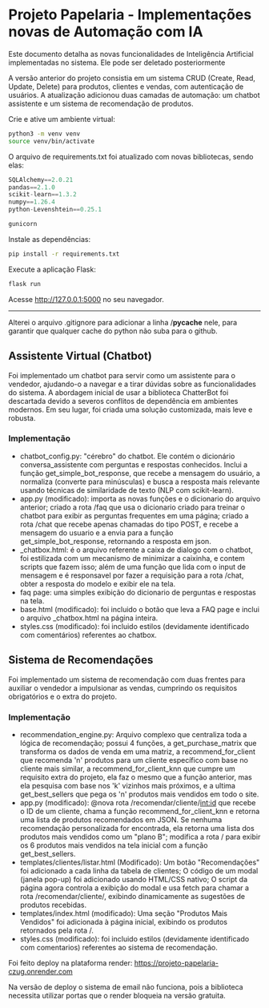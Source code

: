 # Projeto Papelaria - Implementações novas de Automação com IA

Este documento detalha as novas funcionalidades de Inteligência Artificial implementadas no sistema. Ele pode ser deletado posteriormente

A versão anterior do projeto consistia em um sistema CRUD (Create, Read, Update, Delete) para produtos, clientes e vendas, com autenticação de usuários. A atualização adicionou duas camadas de automação: um chatbot assistente e um sistema de recomendação de produtos.

Crie e ative um ambiente virtual:

```bash
python3 -m venv venv
source venv/bin/activate
```

O arquivo de requirements.txt foi atualizado com novas bibliotecas, sendo elas:

```ts
SQLAlchemy==2.0.21
pandas==2.1.0
scikit-learn==1.3.2
numpy==1.26.4
python-Levenshtein==0.25.1

gunicorn
```

Instale as dependências:

```Bash
pip install -r requirements.txt
```

Execute a aplicação Flask:

```Bash
flask run
```

Acesse http://127.0.0.1:5000 no seu navegador.

---

Alterei o arquivo .gitignore para adicionar a linha /**pycache** nele, para garantir que qualquer cache do python não suba para o github.

## Assistente Virtual (Chatbot)

Foi implementado um chatbot para servir como um assistente para o vendedor, ajudando-o a navegar e a tirar dúvidas sobre as funcionalidades do sistema. A abordagem inicial de usar a biblioteca ChatterBot foi descartada devido a severos conflitos de dependência em ambientes modernos. Em seu lugar, foi criada uma solução customizada, mais leve e robusta.

### Implementação

- chatbot_config.py: "cérebro" do chatbot. Ele contém o dicionário conversa_assistente com perguntas e respostas conhecidos. Inclui a função get_simple_bot_response, que recebe a mensagem do usuário, a normaliza (converte para minúsculas) e busca a resposta mais relevante usando técnicas de similaridade de texto (NLP com scikit-learn).
- app.py (modificado): importa as novas funções e o dicionario do arquivo anterior; criado a rota /faq que usa o dicionario criado para treinar o chatbot para exibir as perguntas frequentes em uma página; criado a rota /chat que recebe apenas chamadas do tipo POST, e recebe a mensagem do usuario e a envia para a função get_simple_bot_response, retornando a resposta em json.
- \_chatbox.html: é o arquivo referente a caixa de dialogo com o chatbot, foi estilizada com um mecanismo de minimizar a caixinha, e contem scripts que fazem isso; além de uma função que lida com o input de mensagem e é responsavel por fazer a requisição para a rota /chat, obter a resposta do modelo e exibir ele na tela.
- faq page: uma simples exibição do dicionario de perguntas e respostas na tela.
- base.html (modificado): foi incluido o botão que leva a FAQ page e inclui o arquivo \_chatbox.html na página inteira.
- styles.css (modificado): foi incluido estilos (devidamente identificado com comentários) referentes ao chatbox.

## Sistema de Recomendações

Foi implementado um sistema de recomendação com duas frentes para auxiliar o vendedor a impulsionar as vendas, cumprindo os requisitos obrigatórios e o extra do projeto.

### Implementação

- recommendation_engine.py: Arquivo complexo que centraliza toda a lógica de recomendação; possui 4 funções, a get_purchase_matrix que transforma os dados de venda em uma matriz, a recommend_for_client que recomenda 'n' produtos para um cliente específico com base no cliente mais similar, a recommend_for_client_knn que cumpre um requisito extra do projeto, ela faz o mesmo que a função anterior, mas ela pesquisa com base nos 'k' vizinhos mais próximos, e a ultima get_best_sellers que pega os 'n' produtos mais vendidos em todo o site.
- app.py (modificado): @nova rota /recomendar/cliente/<int:id> que recebe o ID de um cliente, chama a função recommend_for_client_knn e retorna uma lista de produtos recomendados em JSON. Se nenhuma recomendação personalizada for encontrada, ela retorna uma lista dos produtos mais vendidos como um "plano B"; modifica a rota / para exibir os 6 produtos mais vendidos na tela inicial com a função get_best_sellers.
- templates/clientes/listar.html (Modificado): Um botão "Recomendações" foi adicionado a cada linha da tabela de clientes; O código de um modal (janela pop-up) foi adicionado usando HTML/CSS nativo; O script da página agora controla a exibição do modal e usa fetch para chamar a rota /recomendar/cliente/<id>, exibindo dinamicamente as sugestões de produtos recebidas.
- templates/index.html (modificado): Uma seção "Produtos Mais Vendidos" foi adicionada à página inicial, exibindo os produtos retornados pela rota /.
- styles.css (modificado): foi incluido estilos (devidamente identificado com comentarios) referentes ao sistema de recomendação.

Foi feito deploy na plataforma render:
https://projeto-papelaria-czug.onrender.com

Na versão de deploy o sistema de email não funciona, pois a biblioteca necessita utilizar portas que o render bloqueia na versão gratuita.